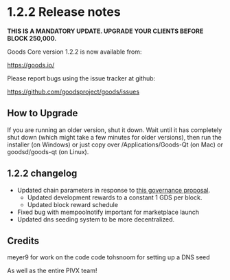 1.2.2 Release notes
====================

**THIS IS A MANDATORY UPDATE. UPGRADE YOUR CLIENTS BEFORE BLOCK 250,000.**

Goods Core version 1.2.2 is now available from:

  https://goods.io/

Please report bugs using the issue tracker at github:

  https://github.com/goodsproject/goods/issues


How to Upgrade
--------------

If you are running an older version, shut it down. Wait until it has completely
shut down (which might take a few minutes for older versions), then run the
installer (on Windows) or just copy over /Applications/Goods-Qt (on Mac) or
goodsd/goods-qt (on Linux).


1.2.2 changelog
----------------

- Updated chain parameters in response to [this governance proposal](https://forum.goods.io/t/block-reward-extension/81).
  - Updated development rewards to a constant 1 GDS per block.
  - Updated block reward schedule
- Fixed bug with mempoolnotify important for marketplace launch
- Updated dns seeding system to be more decentralized.


Credits
--------

meyer9 for work on the code code
tohsnoom for setting up a DNS seed

As well as the entire PIVX team!